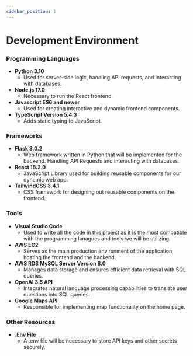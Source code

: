 ```yaml
---
sidebar_position: 1
---
```


# Development Environment


### Programming Languages
- **Python 3.10**  
  - Used for server-side logic, handling API requests, and interacting with databases.
- **Node.js 17.0**  
  - Necessary to run the React frontend.
- **Javascript ES6 and newer**  
  - Used for creating interactive and dynamic frontend components.
- **TypeScript Version 5.4.3**  
  - Adds static typing to JavaScript.

### Frameworks
- **Flask 3.0.2**  
  - Web framework written in Python that will be implemented for the backend. Handling API Requests and interacting with databases.
- **React 18.2.0**  
  - JavaScript Library used for building reusable components for our dynamic web app.
- **TailwindCSS 3.4.1**  
  - CSS framework for designing out reusable components on the frontend.

### Tools
- **Visual Studio Code**  
  - Used to write all the code in this project as it is the most compatible with the programming lanagues and tools we will be utilizing.
- **AWS EC2**  
  - Serves as the main production environment of the application, hosting the frontend and the backend.
- **AWS RDS MySQL Server Version 8.0**  
  - Manages data storage and ensures efficient data retrieval with SQL queries.
- **OpenAI 3.5 API**  
  - Integrates natural language processing capabilities to translate user questions into SQL queries.
- **Google Maps API**  
  - Responsible for implementing map functionality on the home page.

 ### Other Resources

- **.Env File**
  - A .env file will be necessary to store API keys and other secrets securely.

